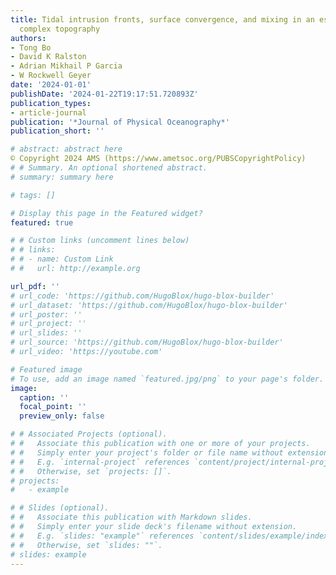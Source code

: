 ```yaml
---
title: Tidal intrusion fronts, surface convergence, and mixing in an estuary with
  complex topography
authors:
- Tong Bo
- David K Ralston
- Adrian Mikhail P Garcia
- W Rockwell Geyer
date: '2024-01-01'
publishDate: '2024-01-22T19:17:51.720893Z'
publication_types:
- article-journal
publication: '*Journal of Physical Oceanography*'
publication_short: ''

# abstract: abstract here
© Copyright 2024 AMS (https://www.ametsoc.org/PUBSCopyrightPolicy)
# # Summary. An optional shortened abstract.
# summary: summary here

# tags: []

# Display this page in the Featured widget?
featured: true

# # Custom links (uncomment lines below)
# # links:
# # - name: Custom Link
# #   url: http://example.org

url_pdf: ''
# url_code: 'https://github.com/HugoBlox/hugo-blox-builder'
# url_dataset: 'https://github.com/HugoBlox/hugo-blox-builder'
# url_poster: ''
# url_project: ''
# url_slides: ''
# url_source: 'https://github.com/HugoBlox/hugo-blox-builder'
# url_video: 'https://youtube.com'

# Featured image
# To use, add an image named `featured.jpg/png` to your page's folder.
image:
  caption: ''
  focal_point: ''
  preview_only: false

# # Associated Projects (optional).
# #   Associate this publication with one or more of your projects.
# #   Simply enter your project's folder or file name without extension.
# #   E.g. `internal-project` references `content/project/internal-project/index.md`.
# #   Otherwise, set `projects: []`.
# projects:
#   - example

# # Slides (optional).
# #   Associate this publication with Markdown slides.
# #   Simply enter your slide deck's filename without extension.
# #   E.g. `slides: "example"` references `content/slides/example/index.md`.
# #   Otherwise, set `slides: ""`.
# slides: example
---
```


<!-- {{% callout note %}}
Click the _Cite_ button above to demo the feature to enable visitors to import publication metadata into their reference management software.
{{% /callout %}}

{{% callout note %}}
Create your slides in Markdown - click the _Slides_ button to check out the example.
{{% /callout %}}

Add the publication's **full text** or **supplementary notes** here. You can use rich formatting such as including [code, math, and images](https://docs.hugoblox.com/content/writing-markdown-latex/). -->